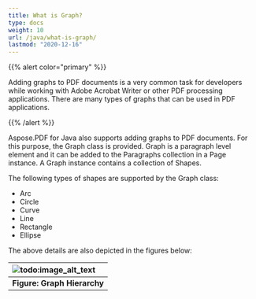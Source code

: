 ```yaml
---
title: What is Graph?
type: docs
weight: 10
url: /java/what-is-graph/
lastmod: "2020-12-16"
---
```


{{% alert color="primary" %}} 

Adding graphs to PDF documents is a very common task for developers while working with Adobe Acrobat Writer or other PDF processing applications. There are many types of graphs that can be used in PDF applications. 

{{% /alert %}} 

Aspose.PDF for Java also supports adding graphs to PDF documents. For this purpose, the Graph class is provided. Graph is a paragraph level element and it can be added to the Paragraphs collection in a Page instance. A Graph instance contains a collection of Shapes.

The following types of shapes are supported by the Graph class:

- Arc
- Circle
- Curve
- Line
- Rectangle
- Ellipse

The above details are also depicted in the figures below:

|![todo:image_alt_text](http://i.imgur.com/OZ8BReG.png)|
| :- |
|**Figure: Graph Hierarchy** |

